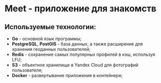 # Meet - приложение для знакомств

## Используемые технологии:

* **Go** - основной язык программы;
* **PostgreSQL**, **PostGIS** - база данных, а также расширение для хранения геоданных пользователей;
* **Redis** - сохранение самых популярных профилей в кэш, используя LFU;
* **S3** - объектное хранилище в Yandex Cloud для фотографий пользователя;
* **Docker** - развертывание приложения в контейнере;
